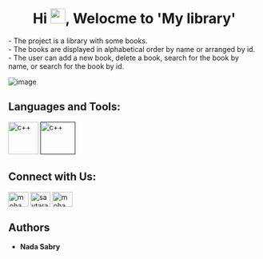 <h1 align="center">Hi <img src="https://raw.githubusercontent.com/MartinHeinz/MartinHeinz/master/wave.gif" width="30px">, Welocme to 'My library'</h1>
<p>
- The project is a library with some books. <br>
- The books are displayed in alphabetical order by name or arranged by id. <br>
- The user can add a new book, delete a book, search for the book by name, or search for the book by id. 
</p>
  
  
![image](https://user-images.githubusercontent.com/95171238/154790012-7aa18267-782a-4aae-ac89-5fd3d32f68a2.png)


## Languages and Tools:

<p align="left">
 <a href="https://www.tutorialspoint.com/What-is-Cplusplus-programming-language" target="_blank" rel="noreferrer"> <img                                        src="https://tse4.mm.bing.net/th/id/OIF.pbpcc4hdchahgJSplmuohQ?pid=ImgDet&rs=1" alt="c++" width="60" height="65" float="left"/></a>
           <a href="" target="_blank" rel="noreferrer"> <img src="https://tse2.mm.bing.net/th/id/OIP.i_kQqKnys7F6MiBqlhF2bAHaHa?pid=ImgDet&rs=1" alt="c++" width="70"                        height="65"/></a>
</p>



## Connect with Us: 

<p align="left">
<a href="https://www.linkedin.com/mwlite/in/nada-sabry-62668b232" target="blank"><img align="center" src="https://raw.githubusercontent.com/rahuldkjain/github-profile-readme-generator/master/src/images/icons/Social/linked-in-alt.svg" alt="mohamed hany" height="30" width="40" /></a>
<a href="https://codeforces.com/profile/Solver_-_NaDooDa" target="blank"><img align="center" src="https://raw.githubusercontent.com/rahuldkjain/github-profile-readme-generator/master/src/images/icons/Social/codeforces.svg" alt="saytara" height="30" width="40" /></a>
<a href="https://www.facebook.com/nada.sabri.9849/" target="blank"><img align="center" src="https://raw.githubusercontent.com/rahuldkjain/github-profile-readme-generator/master/src/images/icons/Social/facebook.svg" alt="mohamed hany" height="30" width="40" /></a>
</p>



## Authors

* **Nada Sabry**

<!--See also the list of [contributors](https://github.com/your/project/contributors) who participated in this project. --!>


